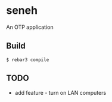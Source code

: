 seneh
=====

An OTP application

Build
-----

    $ rebar3 compile

TODO
----
- add feature - turn on LAN computers

